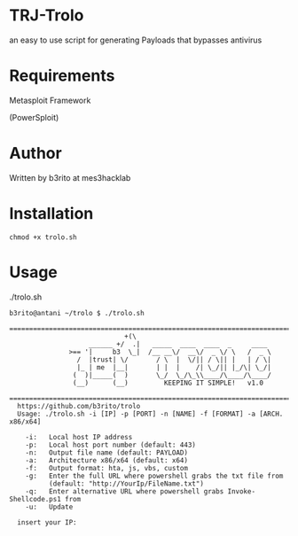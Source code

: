 # TRJ-Trolo
an easy to use script for generating Payloads that bypasses antivirus

# Requirements
Metasploit Framework

(PowerSploit)

# Author
Written by b3rito at mes3hacklab

# Installation
    chmod +x trolo.sh

# Usage
./trolo.sh

    b3rito@antani ~/trolo $ ./trolo.sh 
      ================================================================================
                                 +(\           
                        ______ +/  .|   _____  ____  ____  _     ____
                   >== '|     b3  \_|  /__ __\/  __\/  _ \/ \   /  _ \
                     /  |trust| \/       / \  |  \/|| / \|| |   | / \|
                     |_ | me  |__|       | |  |    /| \_/|| |_/\| \_/|
                    (  )|_____(  )       \_/  \_/\_\\____/\____/\____/
                    (__)      (__)         KEEPING IT SIMPLE!   v1.0
      ================================================================================
      https://github.com/b3rito/trolo
      Usage: ./trolo.sh -i [IP] -p [PORT] -n [NAME] -f [FORMAT] -a [ARCH. x86/x64]

        -i:	  Local host IP address
        -p:	  Local host port number (default: 443)
        -n:	  Output file name (default: PAYLOAD)
        -a:   Architecture x86/x64 (default: x64)
        -f:   Output format: hta, js, vbs, custom
        -g:   Enter the full URL where powershell grabs the txt file from
              (default: "http://YourIp/FileName.txt")
        -q:   Enter alternative URL where powershell grabs Invoke-Shellcode.ps1 from
        -u:   Update

      insert your IP:
